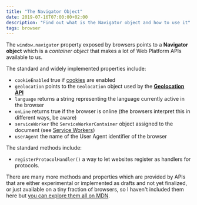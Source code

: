 ```yaml
---
title: "The Navigator Object"
date: 2019-07-16T07:00:00+02:00
description: "Find out what is the Navigator object and how to use it"
tags: browser
---
```


The `window.navigator` property exposed by browsers points to a **Navigator object** which is a _container object_ that makes a lot of Web Platform APIs available to us.

The standard and widely implemented properties include:

- `cookieEnabled` true if [cookies](/cookies/) are enabled
- `geolocation` points to the `Geolocation` object used by the [**Geolocation API**](/geolocation-api/)
- `language` returns a string representing the language currently active in the browser
- `onLine` returns true if the browser is online (the browsers interpret this in different ways, be aware)
- `serviceWorker` the `ServiceWorkerContainer` object assigned to the document (see [Service Workers](/service-workers/))
- `userAgent` the name of the User Agent identifier of the browser

The standard methods include:

- `registerProtocolHandler()` a way to let websites register as handlers for protocols.

There are many more methods and properties which are provided by APIs that are either experimental or implemented as drafts and not yet finalized, or just available on a tiny fraction of browsers, so I haven't included them here but [you can explore them all on MDN](https://developer.mozilla.org/en-US/docs/Web/API/Navigator).